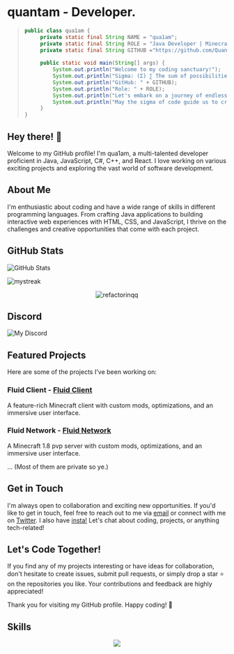 # quantam - Developer.

> ```java
> public class qua1am {
>     private static final String NAME = "qua1am";
>     private static final String ROLE = "Java Developer | Minecraft Enthusiast | Code Crafter";
>     private static final String GITHUB ="https://github.com/Quantamyt";
>     
>     public static void main(String[] args) {
>         System.out.println("Welcome to my coding sanctuary!");
>         System.out.println("Sigma: (Σ) ∑ The sum of possibilities and creativity.");
>         System.out.println("GitHub: " + GITHUB);
>         System.out.println("Role: " + ROLE);
>         System.out.println("Let's embark on a journey of endless innovation and craft stunning code!");
>         System.out.println("May the sigma of code guide us to create magic in the digital realm. 🎩✨");
>     }
> }
> ```

## Hey there! 👋

Welcome to my GitHub profile! I'm qua1am, a multi-talented developer proficient in Java, JavaScript, C#, C++, and React. I love working on various exciting projects and exploring the vast world of software development.

## About Me

I'm enthusiastic about coding and have a wide range of skills in different programming languages. From crafting Java applications to building interactive web experiences with HTML, CSS, and JavaScript, I thrive on the challenges and creative opportunities that come with each project.

## GitHub Stats

![GitHub Stats](https://github-readme-stats.vercel.app/api?username=Quantamyt&show_icons=true&count_private=true&hide=prs,issues&theme=radical)

<img src="https://github-readme-streak-stats.herokuapp.com/?user=Quantamyt&theme=tokyonight" alt="mystreak"/>

<p align="center"> <img src="https://komarev.com/ghpvc/?username=Quantamyt&label=Profile%20views&color=0e75b6&style=flat" alt="refactorinqq" /> </p>



## Discord 

![My Discord](https://discord-readme-badge.vercel.app/api?id=1121050952628183152)


## Featured Projects

Here are some of the projects I've been working on:

### Fluid Client - [Fluid Client](https://github.com/Fluid-Client-Development)

A feature-rich Minecraft client with custom mods, optimizations, and an immersive user interface.

### Fluid Network - [Fluid Network](https://github.com/Fluid-Client-Development)

A Minecraft 1.8 pvp server with custom mods, optimizations, and an immersive user interface.

... (Most of them are private so ye.)

## Get in Touch

I'm always open to collaboration and exciting new opportunities. If you'd like to get in touch, feel free to reach out to me via [email](mailto:quantamyt19@gmail.com) or connect with me on [Twitter](https://twitter.com/Quantam_). I also have [insta!](https://www.instagram.com/quantamphysicx?igsh=bGY5cDJ1bWJ3Mjg3) Let's chat about coding, projects, or anything tech-related!

## Let's Code Together!

If you find any of my projects interesting or have ideas for collaboration, don't hesitate to create issues, submit pull requests, or simply drop a star ⭐ on the repositories you like. Your contributions and feedback are highly appreciated!

Thank you for visiting my GitHub profile. Happy coding! 🚀

## Skills

<p align = "center"><img src = "https://github-widgetbox.vercel.app/api/skills?names=java,python,html,css,javascript,typescript,csharp,cpp&includeNames=true"></p>
